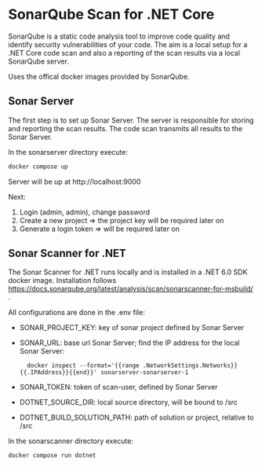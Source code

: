 # SonarQube Scan for .NET Core

SonarQube is a static code analysis tool to improve code quality and identify security vulnerabilities of your code.
The aim is a local setup for a .NET Core code scan and also a reporting of the scan results via a local SonarQube server.

Uses the offical docker images provided by SonarQube.

## Sonar Server

The first step is to set up Sonar Server. The server is responsible for storing and reporting the scan results. The code scan transmits all results to the Sonar Server.

In the sonarserver directory execute:
```bash
docker compose up
```
Server will be up at http://localhost:9000

Next: 
1. Login (admin, admin), change password
2. Create a new project => the project key will be required later on
3. Generate a login token => will be required later on

## Sonar Scanner for .NET

The Sonar Scanner for .NET  runs locally and is installed in a .NET 6.0 SDK docker image.
Installation follows https://docs.sonarqube.org/latest/analysis/scan/sonarscanner-for-msbuild/ .

All configurations are done in the .env file:
* SONAR_PROJECT_KEY: key of sonar project defined by Sonar Server
* SONAR_URL: base url Sonar Server; find the IP address for the local Sonar Server:

        docker inspect --format='{{range .NetworkSettings.Networks}}{{.IPAddress}}{{end}}' sonarserver-sonarserver-1

* SONAR_TOKEN: token of scan-user, defined by Sonar Server
* DOTNET_SOURCE_DIR: local source directory, will be bound to /src
* DOTNET_BUILD_SOLUTION_PATH: path of solution or project, relative to /src

In the sonarscanner directory execute:
```bash
docker compose run dotnet
```